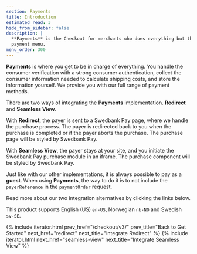 ```yaml
---
section: Payments
title: Introduction
estimated_read: 3
hide_from_sidebar: false
description: |
  **Payments** is the Checkout for merchants who does everything but the
  payment menu.
menu_order: 300
---
```


**Payments** is where you get to be in charge of everything. You handle
the consumer verification with a strong consumer authentication, collect the
consumer information needed to calculate shipping costs, and store the
information yourself. We provide you with our full range of payment methods.

There are two ways of integrating the **Payments** implementation.
**Redirect** and **Seamless View**.

With **Redirect**, the payer is sent to a Swedbank Pay page, where we handle the
purchase process. The payer is redirected back to you when the purchase is
completed or if the payer aborts the purchase. The purchase page will be styled
by Swedbank Pay.

With **Seamless View**, the payer stays at your site, and you initiate the
Swedbank Pay purchase module in an iframe. The purchase component will be styled
by Swedbank Pay.

Just like with our other implementations, it is always possible to pay as a
**guest**. When using **Payments**, the way to do it is to not include
the `payerReference` in the `paymentOrder` request.

Read more about our two integration alternatives by clicking the links below.

This product supports English (US) `en-US`, Norwegian `nb-NO` and Swedish
`sv-SE`.

{% include iterator.html prev_href="/checkout/v3/"
                         prev_title="Back to Get Started"
                         next_href="redirect"
                         next_title="Integrate Redirect" %}
{% include iterator.html next_href="seamless-view"
                         next_title="Integrate Seamless View" %}

